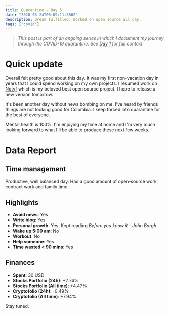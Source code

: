 ```yaml
---
title: Quarantine — Day 5
date: "2020-03-24T00:09:11.386Z"
description: Dream fulfilled. Worked on open source all day.
tags: ["covid"]
---
```


> *This post is part of an ongoing series in which I document my journey through the COVID-19 quarantine. See [Day 1](/quarantine/quarantine-day-1) for full context.*

<div class="divider"></div>

# Quick update

Overall felt pretty good about this day. It was my first non-vacation day in years that I could spend working on my own projects. I resumed work on [Notyf](https://github.com/caroso1222/notyf) which is my beloved best open source project. I hope to release a new version tomorrow.

It's been another day without news bombing on me. I've heard by friends things are not looking good for Colombia. I keep forced into quarantine for the best of everyone.

Mental health is 100%. I'm enjoying my time at home and I'm very much looking forward to what I'll be able to produce these next few weeks.

<div class="divider"></div>

# Data Report

## Time management

Productive, well balanced day. Had a good amount of open-source work, contract work and family time.

## Highlights 

* **Avoid news**: Yes
* **Write blog**: Yes
* **Personal growth**: Yes. Kept reading *Before you know it - John Bargh*.
* **Wake up 5:00 am**: No
* **Workout**: No
* **Help someone**: Yes
* **Time wasted < 90 mins**: Yes

## Finances

* **Spent**: 30 USD
* **Stocks Portfolio (24h)**: +2.74%
* **Stocks Portfolio (All time)**: +4.47%
* **Cryptofolio (24h)**: -0.49%
* **Cryptofolio (All time)**: +7.94%

<div class="divider"></div>

Stay tuned.